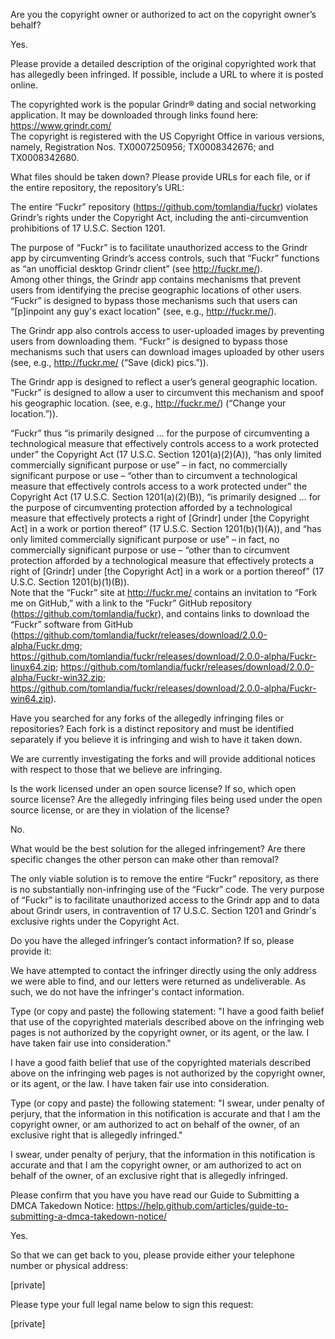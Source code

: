 Are you the copyright owner or authorized to act on the copyright owner’s behalf?

Yes.

Please provide a detailed description of the original copyrighted work that has allegedly been infringed. If
possible, include a URL to where it is posted online.

The copyrighted work is the popular Grindr® dating and social networking application. It may be downloaded through links found here: https://www.grindr.com/  
The copyright is registered with the US Copyright Office in various versions, namely, Registration Nos. TX0007250956; TX0008342676; and TX0008342680.

What files should be taken down? Please provide URLs for each file, or if the entire repository, the repository’s URL:

The entire “Fuckr” repository (https://github.com/tomlandia/fuckr) violates Grindr’s rights under the Copyright Act, including the anti-circumvention prohibitions of 17 U.S.C. Section 1201.

The purpose of “Fuckr” is to facilitate unauthorized access to the Grindr app by circumventing Grindr’s access controls, such that “Fuckr” functions as “an unofficial desktop Grindr client” (see http://fuckr.me/).  
Among other things, the Grindr app contains mechanisms that prevent users from identifying the precise
geographic locations of other users. “Fuckr” is designed to bypass those mechanisms such that users can “[p]inpoint any guy's exact location” (see, e.g., http://fuckr.me/).

The Grindr app also controls access to user-uploaded images by preventing users from downloading them. “Fuckr” is designed to bypass those mechanisms such that users can download images uploaded by other users (see, e.g., http://fuckr.me/ (“Save (dick) pics.”)).

The Grindr app is designed to reflect a user’s general geographic location. “Fuckr” is designed to allow a user to circumvent this mechanism and spoof his geographic location. (see, e.g., http://fuckr.me/) (“Change your location.”)).

“Fuckr” thus “is primarily designed … for the purpose of circumventing a technological measure that effectively controls access to a work protected under” the Copyright Act (17 U.S.C. Section 1201(a)(2)(A)), “has only limited commercially significant purpose or use” – in fact, no commercially significant purpose or use – “other than to circumvent a technological measure that effectively controls access to a work protected under” the Copyright Act (17 U.S.C. Section 1201(a)(2)(B)), “is primarily designed … for the purpose of circumventing protection afforded by a technological measure that effectively protects a right of [Grindr] under [the Copyright Act] in a work or portion thereof” (17 U.S.C. Section 1201(b)(1)(A)), and “has only limited commercially significant purpose or use” – in fact, no commercially significant purpose or use – “other than to circumvent protection afforded by a technological measure that effectively protects a right of [Grindr] under [the Copyright Act] in a work or a portion thereof” (17 U.S.C. Section 1201(b)(1)(B)).  
Note that the “Fuckr” site at http://fuckr.me/ contains an invitation to “Fork me on GitHub,” with a link to the “Fuckr” GitHub repository (https://github.com/tomlandia/fuckr), and contains links to download the “Fuckr” software from GitHub (https://github.com/tomlandia/fuckr/releases/download/2.0.0-alpha/Fuckr.dmg;   https://github.com/tomlandia/fuckr/releases/download/2.0.0-alpha/Fuckr-linux64.zip;   https://github.com/tomlandia/fuckr/releases/download/2.0.0-alpha/Fuckr-win32.zip;   https://github.com/tomlandia/fuckr/releases/download/2.0.0-alpha/Fuckr-win64.zip).  

Have you searched for any forks of the allegedly infringing files or repositories? Each fork is a distinct repository and must be identified separately if you believe it is infringing and wish to have it taken down.

We are currently investigating the forks and will provide additional notices with respect to those that we believe are infringing.

Is the work licensed under an open source license? If so, which open source license? Are the allegedly infringing files being used under the open source license, or are they in violation of the license?

No.

What would be the best solution for the alleged infringement? Are there specific changes the other person can make other than removal?

The only viable solution is to remove the entire “Fuckr” repository, as there is no substantially non-infringing use of the “Fuckr” code. The very purpose of “Fuckr” is to facilitate unauthorized access to the Grindr app and to data about Grindr users, in contravention of 17 U.S.C. Section 1201 and Grindr's exclusive rights under the Copyright Act.

Do you have the alleged infringer’s contact information? If so, please provide it:

We have attempted to contact the infringer directly using the only address we were able to find, and our letters were returned as undeliverable. As such, we do not have the infringer's contact information.

Type (or copy and paste) the following statement: "I have a good faith belief that use of the copyrighted materials described above on the infringing web pages is not authorized by the copyright owner, or its agent, or the law. I have taken fair use into consideration."

I have a good faith belief that use of the copyrighted materials described above on the infringing web pages is not authorized by the copyright owner, or its agent, or the law. I have taken fair use into consideration.

Type (or copy and paste) the following statement: "I swear, under penalty of perjury, that the information in this notification is accurate and that I am the copyright owner, or am authorized to act on behalf of the owner, of an exclusive right that is allegedly infringed."

I swear, under penalty of perjury, that the information in this notification is accurate and that I am the copyright owner, or am authorized to act on behalf of the owner, of an exclusive right that is allegedly infringed.

Please confirm that you have you have read our Guide to Submitting a DMCA Takedown Notice: https://help.github.com/articles/guide-to-submitting-a-dmca-takedown-notice/

Yes.

So that we can get back to you, please provide either your telephone number or physical address:

[private]

Please type your full legal name below to sign this request:

[private]
